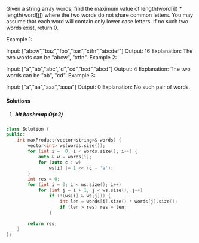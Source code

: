 Given a string array words, find the maximum value of length(word[i]) * length(word[j]) where the two words do not share common letters. You may assume that each word will contain only lower case letters. If no such two words exist, return 0.

Example 1:

Input: ["abcw","baz","foo","bar","xtfn","abcdef"]
Output: 16 
Explanation: The two words can be "abcw", "xtfn".
Example 2:

Input: ["a","ab","abc","d","cd","bcd","abcd"]
Output: 4 
Explanation: The two words can be "ab", "cd".
Example 3:

Input: ["a","aa","aaa","aaaa"]
Output: 0 
Explanation: No such pair of words.

#### Solutions

1. ##### bit hashmap O(n2)

```cpp
class Solution {
public:
    int maxProduct(vector<string>& words) {
        vector<int> ws(words.size());
        for (int i =  0; i < words.size(); i++) {
            auto & w = words[i];
            for (auto c : w)
                ws[i] |= 1 << (c - 'a');
        }
        int res = 0;
        for (int i = 0; i < ws.size(); i++)
            for (int j = i + 1; j < ws.size(); j++)
                if (!(ws[i] & ws[j])) {
                    int len = words[i].size() * words[j].size();
                    if (len > res) res = len;
                }

        return res;
    }
};
```